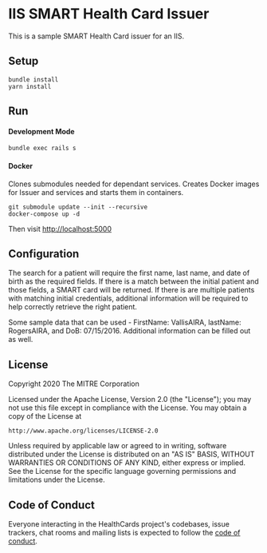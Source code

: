 # IIS SMART Health Card Issuer
This is a sample SMART Health Card issuer for an IIS.

## Setup
```
bundle install
yarn install
```

## Run

#### Development Mode
```
bundle exec rails s
```
#### Docker
Clones submodules needed for dependant services. Creates Docker images for Issuer and services and starts them in containers.
```
git submodule update --init --recursive
docker-compose up -d
```

Then visit [http://localhost:5000](http://localhost:5000)

## Configuration

The search for a patient will require the first name, last name, and date of birth as the required fields. If there is a match between the initial patient and those fields, a SMART card will be returned. If there is are multiple patients with matching initial credentials, additional information will be required to help correctly retrieve the right patient. 

Some sample data that can be used - FirstName: VallisAIRA, lastName: RogersAIRA, and DoB: 07/15/2016. Additional information can be filled out as well.

## License

Copyright 2020 The MITRE Corporation

Licensed under the Apache License, Version 2.0 (the "License"); you may not use this file except in compliance with the License. You may obtain a copy of the License at
```
http://www.apache.org/licenses/LICENSE-2.0
```
Unless required by applicable law or agreed to in writing, software distributed under the License is distributed on an "AS IS" BASIS, WITHOUT WARRANTIES OR CONDITIONS OF ANY KIND, either express or implied. See the License for the specific language governing permissions and limitations under the License.

## Code of Conduct

Everyone interacting in the HealthCards project's codebases, issue trackers,
chat rooms and mailing lists is expected to follow the [code of
conduct](https://github.com/dvci/iis-shc-issuer/blob/main/CODE_OF_CONDUCT.md).
